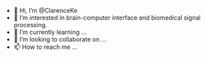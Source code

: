 - 👋 Hi, I’m @ClarenceKe
- 👀 I’m interested in brain-computer interface and biomedical signal processing.
- 🌱 I’m currently learning ...
- 💞️ I’m looking to collaborate on ...
- 📫 How to reach me ...

<!---
ClarenceKe/ClarenceKe is a ✨ special ✨ repository because its `README.md` (this file) appears on your GitHub profile.
You can click the Preview link to take a look at your changes.
--->
